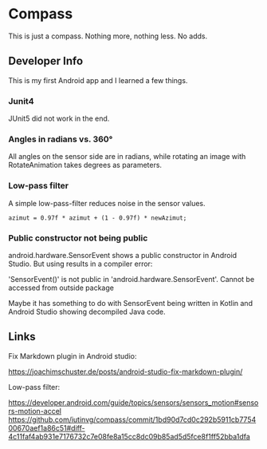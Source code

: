 # Compass
This is just a compass. Nothing more, nothing less. No adds.

## Developer Info
This is my first Android app and I learned a few things.

### Junit4
JUnit5 did not work in the end.

### Angles in radians vs. 360°
All angles on the sensor side are in radians, while rotating an image with RotateAnimation takes degrees as parameters.

### Low-pass filter
A simple low-pass-filter reduces noise in the sensor values.
```
azimut = 0.97f * azimut + (1 - 0.97f) * newAzimut;
```

### Public constructor not being public
android.hardware.SensorEvent shows a public constructor in Android Studio. But using results in a compiler error:

'SensorEvent()' is not public in 'android.hardware.SensorEvent'. Cannot be accessed from outside package

Maybe it has something to do with SensorEvent being written in Kotlin and Android Studio showing decompiled Java code.

## Links
Fix Markdown plugin in Android studio:

https://joachimschuster.de/posts/android-studio-fix-markdown-plugin/

Low-pass filter:

https://developer.android.com/guide/topics/sensors/sensors_motion#sensors-motion-accel
https://github.com/iutinvg/compass/commit/1bd90d7cd0c292b5911cb775400670aef1a86c51#diff-4c11faf4ab931e7176732c7e08fe8a15cc8dc09b85ad5d5fce8f1ff52bba1dfa


